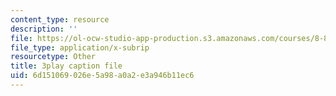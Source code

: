 ```yaml
---
content_type: resource
description: ''
file: https://ol-ocw-studio-app-production.s3.amazonaws.com/courses/8-821-string-theory-and-holographic-duality-fall-2014/6d151069026e5a98a0a2e3a946b11ec6_iPWIqjYkVns.vtt
file_type: application/x-subrip
resourcetype: Other
title: 3play caption file
uid: 6d151069-026e-5a98-a0a2-e3a946b11ec6
---
```

